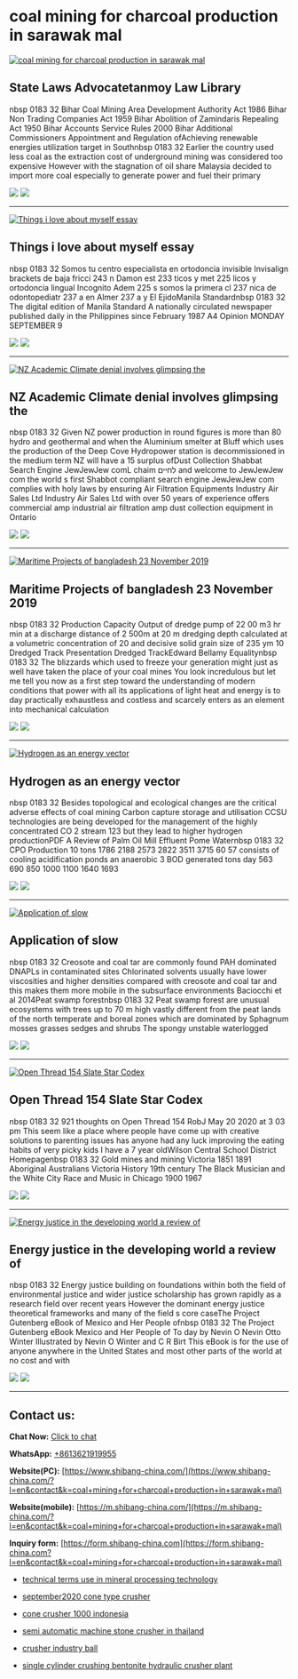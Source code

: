 # coal mining for charcoal production in sarawak mal

<a href="https://swt.shibang-china.com/?l=en&img&k=coal+mining+for+charcoal+production+in+sarawak+mal" target="_blank">![coal mining for charcoal production in sarawak mal](http://static.shibang-china.com/all-800x300/417.jpg)</a>

## State Laws Advocatetanmoy Law Library
nbsp 0183 32 Bihar Coal Mining Area Development Authority Act 1986 Bihar Non Trading Companies Act 1959 Bihar Abolition of Zamindaris Repealing Act 1950 Bihar Accounts Service Rules 2000 Bihar Additional Commissioners Appointment and Regulation ofAchieving renewable energies utilization target in Southnbsp 0183 32 Earlier the country used less coal as the extraction cost of underground mining was considered too expensive However with the stagnation of oil share Malaysia decided to import more coal especially to generate power and fuel their primary


<a href="https://whatsapp.shibangsoft.com/WhatsApp.php" target="_blank" title="WhatsApp">![](http://static.shibang-china.com/icon/whatsapp.png)</a> <a href="https://swt.shibang-china.com/?l=en&icon&k=coal+mining+for+charcoal+production+in+sarawak+mal" target="_blank">![](http://static.shibang-china.com/icon/chat-en.png)</a>

---

<a href="https://swt.shibang-china.com/?l=en&img&k=coal+mining+for+charcoal+production+in+sarawak+mal" target="_blank">![Things i love about myself essay](http://static.shibang-china.com/all-800x300/1514.jpg)</a>

## Things i love about myself essay
nbsp 0183 32 Somos tu centro especialista en ortodoncia invisible Invisalign brackets de baja fricci 243 n Damon est 233 ticos y met 225 licos y ortodoncia lingual Incognito Adem 225 s somos la primera cl 237 nica de odontopediatr 237 a en Almer 237 a y El EjidoManila Standardnbsp 0183 32 The digital edition of Manila Standard A nationally circulated newspaper published daily in the Philippines since February 1987 A4 Opinion MONDAY SEPTEMBER 9


<a href="https://whatsapp.shibangsoft.com/WhatsApp.php" target="_blank" title="WhatsApp">![](http://static.shibang-china.com/icon/whatsapp.png)</a> <a href="https://swt.shibang-china.com/?l=en&icon&k=coal+mining+for+charcoal+production+in+sarawak+mal" target="_blank">![](http://static.shibang-china.com/icon/chat-en.png)</a>

---

<a href="https://swt.shibang-china.com/?l=en&img&k=coal+mining+for+charcoal+production+in+sarawak+mal" target="_blank">![NZ Academic Climate denial involves glimpsing the](http://static.shibang-china.com/all-800x300/1046.jpg)</a>

## NZ Academic Climate denial involves glimpsing the
nbsp 0183 32 Given NZ power production in round figures is more than 80 hydro and geothermal and when the Aluminium smelter at Bluff which uses the production of the Deep Cove Hydropower station is decommissioned in the medium term NZ will have a 15 surplus ofDust Collection Shabbat Search Engine JewJewJew comL chaim לחיים and welcome to JewJewJew com the world s first Shabbot compliant search engine JewJewJew com complies with holy laws by ensuring Air Filtration Equipments Industry Air Sales Ltd Industry Air Sales Ltd with over 50 years of experience offers commercial amp industrial air filtration amp dust collection equipment in Ontario


<a href="https://whatsapp.shibangsoft.com/WhatsApp.php" target="_blank" title="WhatsApp">![](http://static.shibang-china.com/icon/whatsapp.png)</a> <a href="https://swt.shibang-china.com/?l=en&icon&k=coal+mining+for+charcoal+production+in+sarawak+mal" target="_blank">![](http://static.shibang-china.com/icon/chat-en.png)</a>

---

<a href="https://swt.shibang-china.com/?l=en&img&k=coal+mining+for+charcoal+production+in+sarawak+mal" target="_blank">![Maritime Projects of bangladesh 23 November 2019](http://static.shibang-china.com/all-800x300/345.jpg)</a>

## Maritime Projects of bangladesh 23 November 2019
nbsp 0183 32 Production Capacity Output of dredge pump of 22 00 m3 hr min at a discharge distance of 2 500m at 20 m dredging depth calculated at a volumetric concentration of 20 and decisive solid grain size of 235 ym 10 Dredged Track Presentation Dredged TrackEdward Bellamy Equalitynbsp 0183 32 The blizzards which used to freeze your generation might just as well have taken the place of your coal mines You look incredulous but let me tell you now as a first step toward the understanding of modern conditions that power with all its applications of light heat and energy is to day practically exhaustless and costless and scarcely enters as an element into mechanical calculation


<a href="https://whatsapp.shibangsoft.com/WhatsApp.php" target="_blank" title="WhatsApp">![](http://static.shibang-china.com/icon/whatsapp.png)</a> <a href="https://swt.shibang-china.com/?l=en&icon&k=coal+mining+for+charcoal+production+in+sarawak+mal" target="_blank">![](http://static.shibang-china.com/icon/chat-en.png)</a>

---

<a href="https://swt.shibang-china.com/?l=en&img&k=coal+mining+for+charcoal+production+in+sarawak+mal" target="_blank">![Hydrogen as an energy vector](http://static.shibang-china.com/all-800x300/29.jpg)</a>

## Hydrogen as an energy vector
nbsp 0183 32 Besides topological and ecological changes are the critical adverse effects of coal mining Carbon capture storage and utilisation CCSU technologies are being developed for the management of the highly concentrated CO 2 stream 123 but they lead to higher hydrogen productionPDF A Review of Palm Oil Mill Effluent Pome Waternbsp 0183 32 CPO Production 10 tons 1786 2188 2573 2822 3511 3715 60 57 consists of cooling acidification ponds an anaerobic 3 BOD generated tons day 563 690 850 1000 1100 1640 1693


<a href="https://whatsapp.shibangsoft.com/WhatsApp.php" target="_blank" title="WhatsApp">![](http://static.shibang-china.com/icon/whatsapp.png)</a> <a href="https://swt.shibang-china.com/?l=en&icon&k=coal+mining+for+charcoal+production+in+sarawak+mal" target="_blank">![](http://static.shibang-china.com/icon/chat-en.png)</a>

---

<a href="https://swt.shibang-china.com/?l=en&img&k=coal+mining+for+charcoal+production+in+sarawak+mal" target="_blank">![Application of slow](http://static.shibang-china.com/all-800x300/501.jpg)</a>

## Application of slow
nbsp 0183 32 Creosote and coal tar are commonly found PAH dominated DNAPLs in contaminated sites Chlorinated solvents usually have lower viscosities and higher densities compared with creosote and coal tar and this makes them more mobile in the subsurface environments Baciocchi et al 2014Peat swamp forestnbsp 0183 32 Peat swamp forest are unusual ecosystems with trees up to 70 m high vastly different from the peat lands of the north temperate and boreal zones which are dominated by Sphagnum mosses grasses sedges and shrubs The spongy unstable waterlogged


<a href="https://whatsapp.shibangsoft.com/WhatsApp.php" target="_blank" title="WhatsApp">![](http://static.shibang-china.com/icon/whatsapp.png)</a> <a href="https://swt.shibang-china.com/?l=en&icon&k=coal+mining+for+charcoal+production+in+sarawak+mal" target="_blank">![](http://static.shibang-china.com/icon/chat-en.png)</a>

---

<a href="https://swt.shibang-china.com/?l=en&img&k=coal+mining+for+charcoal+production+in+sarawak+mal" target="_blank">![Open Thread 154 Slate Star Codex](http://static.shibang-china.com/all-800x300/913.jpg)</a>

## Open Thread 154 Slate Star Codex
nbsp 0183 32 921 thoughts on Open Thread 154 RobJ May 20 2020 at 3 03 pm This seem like a place where people have come up with creative solutions to parenting issues has anyone had any luck improving the eating habits of very picky kids I have a 7 year oldWilson Central School District Homepagenbsp 0183 32 Gold mines and mining Victoria 1851 1891 Aboriginal Australians Victoria History 19th century The Black Musician and the White City Race and Music in Chicago 1900 1967


<a href="https://whatsapp.shibangsoft.com/WhatsApp.php" target="_blank" title="WhatsApp">![](http://static.shibang-china.com/icon/whatsapp.png)</a> <a href="https://swt.shibang-china.com/?l=en&icon&k=coal+mining+for+charcoal+production+in+sarawak+mal" target="_blank">![](http://static.shibang-china.com/icon/chat-en.png)</a>

---

<a href="https://swt.shibang-china.com/?l=en&img&k=coal+mining+for+charcoal+production+in+sarawak+mal" target="_blank">![Energy justice in the developing world a review of](http://static.shibang-china.com/all-800x300/1499.jpg)</a>

## Energy justice in the developing world a review of
nbsp 0183 32 Energy justice building on foundations within both the field of environmental justice and wider justice scholarship has grown rapidly as a research field over recent years However the dominant energy justice theoretical frameworks and many of the field s core caseThe Project Gutenberg eBook of Mexico and Her People ofnbsp 0183 32 The Project Gutenberg eBook Mexico and Her People of To day by Nevin O Nevin Otto Winter Illustrated by Nevin O Winter and C R Birt This eBook is for the use of anyone anywhere in the United States and most other parts of the world at no cost and with


<a href="https://whatsapp.shibangsoft.com/WhatsApp.php" target="_blank" title="WhatsApp">![](http://static.shibang-china.com/icon/whatsapp.png)</a> <a href="https://swt.shibang-china.com/?l=en&icon&k=coal+mining+for+charcoal+production+in+sarawak+mal" target="_blank">![](http://static.shibang-china.com/icon/chat-en.png)</a>

---
## Contact us:

**Chat Now:** [Click to chat](https://swt.shibang-china.com?l=en&contact&k=coal+mining+for+charcoal+production+in+sarawak+mal)

**WhatsApp:**  [+8613621919955](https://whatsapp.shibangsoft.com/WhatsApp.php)

**Website(PC):** [https://www.shibang-china.com/](https://www.shibang-china.com/?l=en&contact&k=coal+mining+for+charcoal+production+in+sarawak+mal)

**Website(mobile):** [https://m.shibang-china.com/](https://m.shibang-china.com/?l=en&contact&k=coal+mining+for+charcoal+production+in+sarawak+mal)

**Inquiry form:** [https://form.shibang-china.com](https://form.shibang-china.com?l=en&contact&k=coal+mining+for+charcoal+production+in+sarawak+mal)

* [technical terms use in mineral processing technology](../162/technical%20terms%20use%20in%20mineral%20processing%20technology.md)

* [september2020 cone type crusher](../169/september2020%20cone%20type%20crusher.md)

* [cone crusher 1000 indonesia](../166/cone%20crusher%201000%20indonesia.md)

* [semi automatic machine stone crusher in thailand](../168/semi%20automatic%20machine%20stone%20crusher%20in%20thailand.md)

* [crusher industry ball](../165/crusher%20industry%20ball.md)

* [single cylinder crushing bentonite hydraulic crusher plant](../165/single%20cylinder%20crushing%20bentonite%20hydraulic%20crusher%20plant.md)